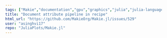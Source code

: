 ```yaml
---
tags: ["Makie","documentation","gpu","graphics","julia","julia-language","plotting","visualization"]
title: "Document attribute pipeline in recipe"
html_url: "https://github.com/MakieOrg/Makie.jl/issues/529"
user: "asinghvi17"
repo: "JuliaPlots/Makie.jl"
---
```



